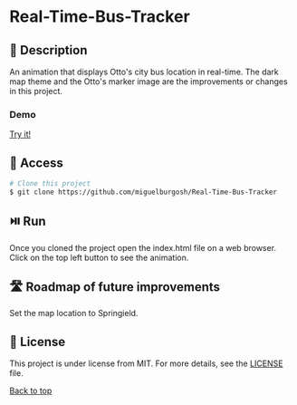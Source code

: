 # Real-Time-Bus-Tracker

## :pencil: Description

An animation that displays Otto's city bus location in real-time. The dark map theme and the Otto's marker image are the improvements or changes in this project.

### Demo

[Try it!](https://miguelburgosh.github.io/Real-Time-Bus-Tracker/)

## :open_file_folder: Access

```bash
# Clone this project
$ git clone https://github.com/miguelburgosh/Real-Time-Bus-Tracker
```
## :play_or_pause_button: Run

Once you cloned the project open the index.html file on a web browser. Click on the top left button to see the animation.

## :motorway: Roadmap of future improvements

Set the map location to Springield.

## :memo: License

This project is under license from MIT. For more details, see the [LICENSE](LICENSE.md) file.

<a href="#top">Back to top</a>
